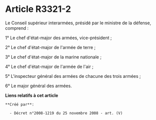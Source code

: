 # Article R3321-2

Le Conseil supérieur interarmées, présidé par le ministre de la défense, comprend :

1° Le chef d'état-major des armées, vice-président ;

2° Le chef d'état-major de l'armée de terre ;

3° Le chef d'état-major de la marine nationale ;

4° Le chef d'état-major de l'armée de l'air ;

5° L'inspecteur général des armées de chacune des trois armées ;

6° Le major général des armées.

**Liens relatifs à cet article**

	**Créé par**:

	  - Décret n°2008-1219 du 25 novembre 2008 - art. (V)
